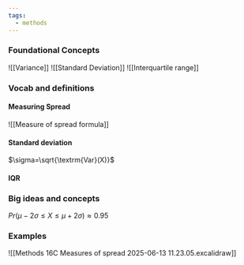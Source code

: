 ```yaml
---
tags:
  - methods
---
```

### Foundational Concepts
![[Variance]]
![[Standard Deviation]]
![[Interquartile range]]
### Vocab and definitions
#### Measuring Spread
![[Measure of spread formula]]

#### Standard deviation
$\sigma=\sqrt{\textrm{Var}(X)}$
#### IQR


### Big ideas and concepts
$Pr(\mu -2\sigma \leq X \leq \mu + 2 \sigma)\approx0.95$
### Examples
![[Methods 16C Measures of spread 2025-06-13 11.23.05.excalidraw]]